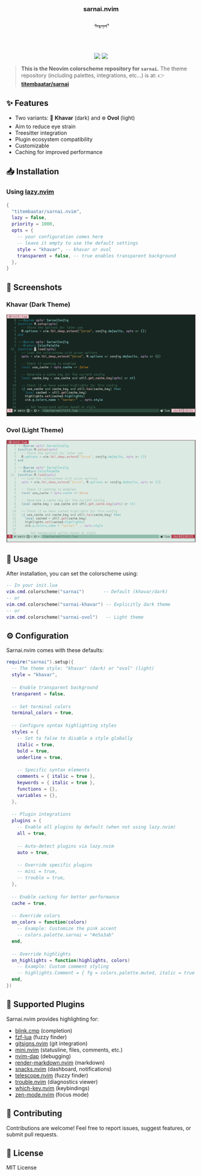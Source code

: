 <h3 align="center">sarnai.nvim</h3>
<h6 align="center">ᠰᠠᠷᠠᠨᠠᠢ</h6>
<br/>
<p align="center">
  <a href="https://github.com/titembaatar/sarnai.nvim"><img src="https://img.shields.io/badge/SARNAI-NEOVIM-c7958d?style=for-the-badge&logo=github"></a>
  <a href="https://github.com/titembaatar/sarnai/blob/main/LICENSE"><img src="https://img.shields.io/badge/LICENSE-MIT-9d4a40?style=for-the-badge"></a>
</p>

> **This is the Neovim colorscheme repository for `sarnai`.**
> The theme repository (including palettes, integrations, etc...) is at:
> 👉 **[titembaatar/sarnai](https://github.com/titembaatar/sarnai)**

## ✨ Features

- Two variants: 🌸 **Khavar** (dark) and ❄️  **Ovol** (light)
- Aim to reduce eye strain
- Treesitter integration
- Plugin ecosystem compatibility
- Customizable
- Caching for improved performance

## 📥 Installation

### Using [lazy.nvim](https://github.com/folke/lazy.nvim)

```lua
{
  "titembaatar/sarnai.nvim",
  lazy = false,
  priority = 1000,
  opts = {
    -- your configuration comes here
    -- leave it empty to use the default settings
    style = "khavar", -- khavar or ovol
    transparent = false, -- true enables transparent background
  },
}
```

## 📸 Screenshots

### Khavar (Dark Theme)
![Khavar Theme](assets/khavar.png)

### Ovol (Light Theme)
![Ovol Theme](assets/ovol.png)

## 🎨 Usage

After installation, you can set the colorscheme using:

```lua
-- In your init.lua
vim.cmd.colorscheme("sarnai")       -- Default (khavar/dark)
-- or
vim.cmd.colorscheme("sarnai-khavar") -- Explicitly dark theme
-- or
vim.cmd.colorscheme("sarnai-ovol")   -- Light theme
```

## ⚙️ Configuration

Sarnai.nvim comes with these defaults:

```lua
require("sarnai").setup({
  -- The theme style: "khavar" (dark) or "ovol" (light)
  style = "khavar",

  -- Enable transparent background
  transparent = false,

  -- Set terminal colors
  terminal_colors = true,

  -- Configure syntax highlighting styles
  styles = {
    -- Set to false to disable a style globally
    italic = true,
    bold = true,
    underline = true,

    -- Specific syntax elements
    comments = { italic = true },
    keywords = { italic = true },
    functions = {},
    variables = {},
  },

  -- Plugin integrations
  plugins = {
    -- Enable all plugins by default (when not using lazy.nvim)
    all = true,

    -- Auto-detect plugins via lazy.nvim
    auto = true,

    -- Override specific plugins
    -- mini = true,
    -- trouble = true,
  },

  -- Enable caching for better performance
  cache = true,

  -- Override colors
  on_colors = function(colors)
    -- Example: Customize the pink accent
    -- colors.palette.sarnai = "#e5a3ab"
  end,

  -- Override highlights
  on_highlights = function(highlights, colors)
    -- Example: Custom comment styling
    -- highlights.Comment = { fg = colors.palette.muted, italic = true }
  end,
})
```

## 🌟 Supported Plugins

Sarnai.nvim provides highlighting for:

- [blink.cmp](https://github.com/saghen/blink.cmp) (completion)
- [fzf-lua](https://github.com/ibhagwan/fzf-lua) (fuzzy finder)
- [gitsigns.nvim](https://github.com/lewis6991/gitsigns.nvim) (git integration)
- [mini.nvim](https://github.com/echasnovski/mini.nvim) (statusline, files, comments, etc.)
- [nvim-dap](https://github.com/mfussenegger/nvim-dap) (debugging)
- [render-markdown.nvim](https://github.com/MeanderingProgrammer/render-markdown.nvim) (markdown)
- [snacks.nvim](https://github.com/folke/snacks.nvim) (dashboard, notifications)
- [telescope.nvim](https://github.com/nvim-telescope/telescope.nvim) (fuzzy finder)
- [trouble.nvim](https://github.com/folke/trouble.nvim) (diagnostics viewer)
- [which-key.nvim](https://github.com/folke/which-key.nvim) (keybindings)
- [zen-mode.nvim](https://github.com/folke/zen-mode.nvim) (focus mode)

## 🤝 Contributing

Contributions are welcome! Feel free to report issues, suggest features, or submit pull requests.

## 📜 License

MIT License
